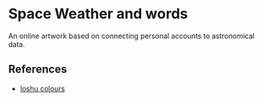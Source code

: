 # Space Weather and words

An online artwork based on connecting personal accounts to astronomical data.

## References

- [loshu colours](http://www.taliscope.com/LoShu_en.html)

